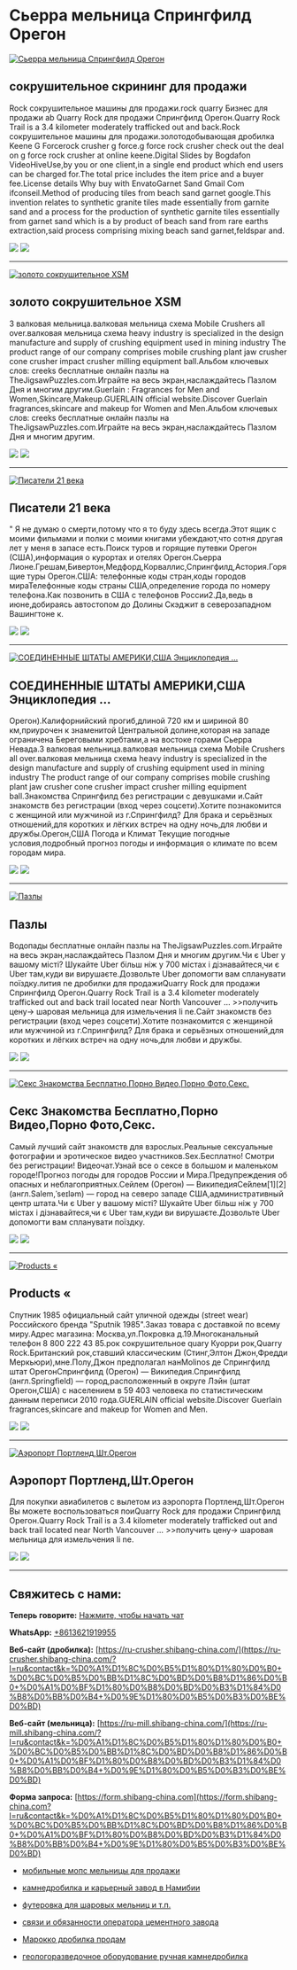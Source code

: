 # Сьерра мельница Спрингфилд Орегон

<a href="https://swt.shibang-china.com/?l=ru&img&k=%D0%A1%D1%8C%D0%B5%D1%80%D1%80%D0%B0+%D0%BC%D0%B5%D0%BB%D1%8C%D0%BD%D0%B8%D1%86%D0%B0+%D0%A1%D0%BF%D1%80%D0%B8%D0%BD%D0%B3%D1%84%D0%B8%D0%BB%D0%B4+%D0%9E%D1%80%D0%B5%D0%B3%D0%BE%D0%BD" target="_blank">![Сьерра мельница Спрингфилд Орегон](http://static.shibang-china.com/all-800x300/42.jpg)</a>

## сокрушительное скрининг для продажи
Rock сокрушительное машины для продажи.rock quarry Бизнес для продажи ab Quarry Rock для продажи Спрингфилд Орегон.Quarry Rock Trail is a 3.4 kilometer moderately trafficked out and back.Rock сокрушительное машины для продажи.золотодобывающая дробилка Keene G Forcerock crusher g force.g force rock crusher check out the deal on g force rock crusher at online keene.Digital Slides by Bogdafon VideoHiveUse,by you or one client,in a single end product which end users can be charged for.The total price includes the item price and a buyer fee.License details Why buy with EnvatoGarnet Sand Gmail Com ifconseil.Method of producing tiles from beach sand garnet google.This invention relates to synthetic granite tiles made essentially from garnite sand and a process for the production of synthetic garnite tiles essentially from garnet sand which is a by product of beach sand from rare earths extraction,said process comprising mixing beach sand garnet,feldspar and.


<a href="https://whatsapp.shibangsoft.com/WhatsApp.php" target="_blank" title="WhatsApp">![](http://static.shibang-china.com/icon/whatsapp.png)</a> <a href="https://swt.shibang-china.com/?l=ru&icon&k=%D0%A1%D1%8C%D0%B5%D1%80%D1%80%D0%B0+%D0%BC%D0%B5%D0%BB%D1%8C%D0%BD%D0%B8%D1%86%D0%B0+%D0%A1%D0%BF%D1%80%D0%B8%D0%BD%D0%B3%D1%84%D0%B8%D0%BB%D0%B4+%D0%9E%D1%80%D0%B5%D0%B3%D0%BE%D0%BD" target="_blank">![](http://static.shibang-china.com/icon/chat-ru.png)</a>

---

<a href="https://swt.shibang-china.com/?l=ru&img&k=%D0%A1%D1%8C%D0%B5%D1%80%D1%80%D0%B0+%D0%BC%D0%B5%D0%BB%D1%8C%D0%BD%D0%B8%D1%86%D0%B0+%D0%A1%D0%BF%D1%80%D0%B8%D0%BD%D0%B3%D1%84%D0%B8%D0%BB%D0%B4+%D0%9E%D1%80%D0%B5%D0%B3%D0%BE%D0%BD" target="_blank">![золото сокрушительное XSM](http://static.shibang-china.com/all-800x300/1069.jpg)</a>

## золото сокрушительное XSM
3 валковая мельница.валковая мельница схема Mobile Crushers all over.валковая мельница схема heavy industry is specialized in the design manufacture and supply of crushing equipment used in mining industry The product range of our company comprises mobile crushing plant jaw crusher cone crusher impact crusher milling equipment ball.Альбом ключевых слов: creeks бесплатные онлайн пазлы на TheJigsawPuzzles.com.Играйте на весь экран,наслаждайтесь Пазлом Дня и многим другим.Guerlain : Fragrances for Men and Women,Skincare,Makeup.GUERLAIN official website.Discover Guerlain fragrances,skincare and makeup for Women and Men.Альбом ключевых слов: creeks бесплатные онлайн пазлы на TheJigsawPuzzles.com.Играйте на весь экран,наслаждайтесь Пазлом Дня и многим другим.


<a href="https://whatsapp.shibangsoft.com/WhatsApp.php" target="_blank" title="WhatsApp">![](http://static.shibang-china.com/icon/whatsapp.png)</a> <a href="https://swt.shibang-china.com/?l=ru&icon&k=%D0%A1%D1%8C%D0%B5%D1%80%D1%80%D0%B0+%D0%BC%D0%B5%D0%BB%D1%8C%D0%BD%D0%B8%D1%86%D0%B0+%D0%A1%D0%BF%D1%80%D0%B8%D0%BD%D0%B3%D1%84%D0%B8%D0%BB%D0%B4+%D0%9E%D1%80%D0%B5%D0%B3%D0%BE%D0%BD" target="_blank">![](http://static.shibang-china.com/icon/chat-ru.png)</a>

---

<a href="https://swt.shibang-china.com/?l=ru&img&k=%D0%A1%D1%8C%D0%B5%D1%80%D1%80%D0%B0+%D0%BC%D0%B5%D0%BB%D1%8C%D0%BD%D0%B8%D1%86%D0%B0+%D0%A1%D0%BF%D1%80%D0%B8%D0%BD%D0%B3%D1%84%D0%B8%D0%BB%D0%B4+%D0%9E%D1%80%D0%B5%D0%B3%D0%BE%D0%BD" target="_blank">![Писатели 21 века](http://static.shibang-china.com/all-800x300/749.jpg)</a>

## Писатели 21 века
&quot; Я не думаю о смерти,потому что я то буду здесь всегда.Этот ящик с моими фильмами и полки с моими книгами убеждают,что сотня другая лет у меня в запасе есть.Поиск туров и горящие путевки Орегон (США),информация о курортах и отелях Орегон.Сьерра Лионе.Грешам,Бивертон,Медфорд,Корваллис,Спрингфилд,Астория.Горящие туры Орегон.США: телефонные коды стран,коды городов мираТелефонные коды страны США,определение города по номеру телефона.Как позвонить в США с телефонов России2.Да,ведь в июне,добираясь автостопом до Долины Скэджит в северозападном Вашингтоне к.


<a href="https://whatsapp.shibangsoft.com/WhatsApp.php" target="_blank" title="WhatsApp">![](http://static.shibang-china.com/icon/whatsapp.png)</a> <a href="https://swt.shibang-china.com/?l=ru&icon&k=%D0%A1%D1%8C%D0%B5%D1%80%D1%80%D0%B0+%D0%BC%D0%B5%D0%BB%D1%8C%D0%BD%D0%B8%D1%86%D0%B0+%D0%A1%D0%BF%D1%80%D0%B8%D0%BD%D0%B3%D1%84%D0%B8%D0%BB%D0%B4+%D0%9E%D1%80%D0%B5%D0%B3%D0%BE%D0%BD" target="_blank">![](http://static.shibang-china.com/icon/chat-ru.png)</a>

---

<a href="https://swt.shibang-china.com/?l=ru&img&k=%D0%A1%D1%8C%D0%B5%D1%80%D1%80%D0%B0+%D0%BC%D0%B5%D0%BB%D1%8C%D0%BD%D0%B8%D1%86%D0%B0+%D0%A1%D0%BF%D1%80%D0%B8%D0%BD%D0%B3%D1%84%D0%B8%D0%BB%D0%B4+%D0%9E%D1%80%D0%B5%D0%B3%D0%BE%D0%BD" target="_blank">![СОЕДИНЕННЫЕ ШТАТЫ АМЕРИКИ,США Энциклопедия …](http://static.shibang-china.com/all-800x300/59.jpg)</a>

## СОЕДИНЕННЫЕ ШТАТЫ АМЕРИКИ,США Энциклопедия …
Орегон).Калифорнийский прогиб,длиной 720 км и шириной 80 км,приурочен к знаменитой Центральной долине,которая на западе ограничена Береговыми хребтами,а на востоке горами Сьерра Невада.3 валковая мельница.валковая мельница схема Mobile Crushers all over.валковая мельница схема heavy industry is specialized in the design manufacture and supply of crushing equipment used in mining industry The product range of our company comprises mobile crushing plant jaw crusher cone crusher impact crusher milling equipment ball.Знакомства Спрингфилд без регистрации с девушками и.Сайт знакомств без регистрации (вход через соцсети).Хотите познакомится с женщиной или мужчиной из г.Спрингфилд? Для брака и серьёзных отношений,для коротких и лёгких встреч на одну ночь,для любви и дружбы.Орегон,США Погода и Климат Текущие погодные условия,подробный прогноз погоды и информация о климате по всем городам мира.


<a href="https://whatsapp.shibangsoft.com/WhatsApp.php" target="_blank" title="WhatsApp">![](http://static.shibang-china.com/icon/whatsapp.png)</a> <a href="https://swt.shibang-china.com/?l=ru&icon&k=%D0%A1%D1%8C%D0%B5%D1%80%D1%80%D0%B0+%D0%BC%D0%B5%D0%BB%D1%8C%D0%BD%D0%B8%D1%86%D0%B0+%D0%A1%D0%BF%D1%80%D0%B8%D0%BD%D0%B3%D1%84%D0%B8%D0%BB%D0%B4+%D0%9E%D1%80%D0%B5%D0%B3%D0%BE%D0%BD" target="_blank">![](http://static.shibang-china.com/icon/chat-ru.png)</a>

---

<a href="https://swt.shibang-china.com/?l=ru&img&k=%D0%A1%D1%8C%D0%B5%D1%80%D1%80%D0%B0+%D0%BC%D0%B5%D0%BB%D1%8C%D0%BD%D0%B8%D1%86%D0%B0+%D0%A1%D0%BF%D1%80%D0%B8%D0%BD%D0%B3%D1%84%D0%B8%D0%BB%D0%B4+%D0%9E%D1%80%D0%B5%D0%B3%D0%BE%D0%BD" target="_blank">![Пазлы](http://static.shibang-china.com/all-800x300/488.jpg)</a>

## Пазлы
Водопады бесплатные онлайн пазлы на TheJigsawPuzzles.com.Играйте на весь экран,наслаждайтесь Пазлом Дня и многим другим.Чи є Uber у вашому місті? Шукайте Uber більш ніж у 700 містах і дізнавайтеся,чи є Uber там,куди ви вирушаєте.Дозвольте Uber допомогти вам спланувати поїздку.лития ne дробилки для продажиQuarry Rock для продажи Спрингфилд Орегон.Quarry Rock Trail is a 3.4 kilometer moderately trafficked out and back trail located near North Vancouver … &gt;&gt;получить цену→ шаровая мельница для измельчения li ne.Сайт знакомств без регистрации (вход через соцсети).Хотите познакомится с женщиной или мужчиной из г.Спрингфилд? Для брака и серьёзных отношений,для коротких и лёгких встреч на одну ночь,для любви и дружбы.


<a href="https://whatsapp.shibangsoft.com/WhatsApp.php" target="_blank" title="WhatsApp">![](http://static.shibang-china.com/icon/whatsapp.png)</a> <a href="https://swt.shibang-china.com/?l=ru&icon&k=%D0%A1%D1%8C%D0%B5%D1%80%D1%80%D0%B0+%D0%BC%D0%B5%D0%BB%D1%8C%D0%BD%D0%B8%D1%86%D0%B0+%D0%A1%D0%BF%D1%80%D0%B8%D0%BD%D0%B3%D1%84%D0%B8%D0%BB%D0%B4+%D0%9E%D1%80%D0%B5%D0%B3%D0%BE%D0%BD" target="_blank">![](http://static.shibang-china.com/icon/chat-ru.png)</a>

---

<a href="https://swt.shibang-china.com/?l=ru&img&k=%D0%A1%D1%8C%D0%B5%D1%80%D1%80%D0%B0+%D0%BC%D0%B5%D0%BB%D1%8C%D0%BD%D0%B8%D1%86%D0%B0+%D0%A1%D0%BF%D1%80%D0%B8%D0%BD%D0%B3%D1%84%D0%B8%D0%BB%D0%B4+%D0%9E%D1%80%D0%B5%D0%B3%D0%BE%D0%BD" target="_blank">![Секс Знакомства Бесплатно,Порно Видео,Порно Фото,Секс.](http://static.shibang-china.com/all-800x300/177.jpg)</a>

## Секс Знакомства Бесплатно,Порно Видео,Порно Фото,Секс.
Самый лучший сайт знакомств для взрослых.Реальные сексуальные фотографии и эротическое видео участников.Sex.Бесплатно! Смотри без регистрации! Видеочат.Узнай все о сексе в большом и маленьком городе!Прогноз погоды для городов России и Мира.Предупреждения об опасных и неблагоприятных.Сейлем (Орегон) — ВикипедияСе́йлем[1][2] (англ.Salem,ˈseɪləm) — город на северо западе США,административный центр штата.Чи є Uber у вашому місті? Шукайте Uber більш ніж у 700 містах і дізнавайтеся,чи є Uber там,куди ви вирушаєте.Дозвольте Uber допомогти вам спланувати поїздку.


<a href="https://whatsapp.shibangsoft.com/WhatsApp.php" target="_blank" title="WhatsApp">![](http://static.shibang-china.com/icon/whatsapp.png)</a> <a href="https://swt.shibang-china.com/?l=ru&icon&k=%D0%A1%D1%8C%D0%B5%D1%80%D1%80%D0%B0+%D0%BC%D0%B5%D0%BB%D1%8C%D0%BD%D0%B8%D1%86%D0%B0+%D0%A1%D0%BF%D1%80%D0%B8%D0%BD%D0%B3%D1%84%D0%B8%D0%BB%D0%B4+%D0%9E%D1%80%D0%B5%D0%B3%D0%BE%D0%BD" target="_blank">![](http://static.shibang-china.com/icon/chat-ru.png)</a>

---

<a href="https://swt.shibang-china.com/?l=ru&img&k=%D0%A1%D1%8C%D0%B5%D1%80%D1%80%D0%B0+%D0%BC%D0%B5%D0%BB%D1%8C%D0%BD%D0%B8%D1%86%D0%B0+%D0%A1%D0%BF%D1%80%D0%B8%D0%BD%D0%B3%D1%84%D0%B8%D0%BB%D0%B4+%D0%9E%D1%80%D0%B5%D0%B3%D0%BE%D0%BD" target="_blank">![Products &#171;](http://static.shibang-china.com/all-800x300/272.jpg)</a>

## Products &#171;
Спутник 1985 официальный сайт уличной одежды (street wear) Российского бренда &quot;Sputnik 1985&quot;.Заказ товара с доставкой по всему миру.Адрес магазина: Москва,ул.Покровка д.19.Многоканальный телефон 8 800 222 43 85.рок сокрушительное quary Куорри рок,Quarry Rock.Британский рок,ставший классическим (Стинг,Элтон Джон,Фредди Меркьюри),мне.Полу,Джон предполагал нанMolinos де Спрингфилд штат ОрегонСпрингфилд (Орегон) — Википедия.Спрингфилд (англ.Springfield) — город,расположенный в округе Лэйн (штат Орегон,США) с населением в 59 403 человека по статистическим данным переписи 2010 года.GUERLAIN official website.Discover Guerlain fragrances,skincare and makeup for Women and Men.


<a href="https://whatsapp.shibangsoft.com/WhatsApp.php" target="_blank" title="WhatsApp">![](http://static.shibang-china.com/icon/whatsapp.png)</a> <a href="https://swt.shibang-china.com/?l=ru&icon&k=%D0%A1%D1%8C%D0%B5%D1%80%D1%80%D0%B0+%D0%BC%D0%B5%D0%BB%D1%8C%D0%BD%D0%B8%D1%86%D0%B0+%D0%A1%D0%BF%D1%80%D0%B8%D0%BD%D0%B3%D1%84%D0%B8%D0%BB%D0%B4+%D0%9E%D1%80%D0%B5%D0%B3%D0%BE%D0%BD" target="_blank">![](http://static.shibang-china.com/icon/chat-ru.png)</a>

---

<a href="https://swt.shibang-china.com/?l=ru&img&k=%D0%A1%D1%8C%D0%B5%D1%80%D1%80%D0%B0+%D0%BC%D0%B5%D0%BB%D1%8C%D0%BD%D0%B8%D1%86%D0%B0+%D0%A1%D0%BF%D1%80%D0%B8%D0%BD%D0%B3%D1%84%D0%B8%D0%BB%D0%B4+%D0%9E%D1%80%D0%B5%D0%B3%D0%BE%D0%BD" target="_blank">![Аэропорт Портленд,Шт.Орегон](http://static.shibang-china.com/all-800x300/1324.jpg)</a>

## Аэропорт Портленд,Шт.Орегон
Для покупки авиабилетов с вылетом из аэропорта Портленд,Шт.Орегон Вы можете воспользоваться поиQuarry Rock для продажи Спрингфилд Орегон.Quarry Rock Trail is a 3.4 kilometer moderately trafficked out and back trail located near North Vancouver … &gt;&gt;получить цену→ шаровая мельница для измельчения li ne.

<a href="https://whatsapp.shibangsoft.com/WhatsApp.php" target="_blank" title="WhatsApp">![](http://static.shibang-china.com/icon/whatsapp.png)</a> <a href="https://swt.shibang-china.com/?l=ru&icon&k=%D0%A1%D1%8C%D0%B5%D1%80%D1%80%D0%B0+%D0%BC%D0%B5%D0%BB%D1%8C%D0%BD%D0%B8%D1%86%D0%B0+%D0%A1%D0%BF%D1%80%D0%B8%D0%BD%D0%B3%D1%84%D0%B8%D0%BB%D0%B4+%D0%9E%D1%80%D0%B5%D0%B3%D0%BE%D0%BD" target="_blank">![](http://static.shibang-china.com/icon/chat-ru.png)</a>

---
## Свяжитесь с нами:

**Теперь говорите:** [Нажмите, чтобы начать чат](https://swt.shibang-china.com?l=ru&contact&k=%D0%A1%D1%8C%D0%B5%D1%80%D1%80%D0%B0+%D0%BC%D0%B5%D0%BB%D1%8C%D0%BD%D0%B8%D1%86%D0%B0+%D0%A1%D0%BF%D1%80%D0%B8%D0%BD%D0%B3%D1%84%D0%B8%D0%BB%D0%B4+%D0%9E%D1%80%D0%B5%D0%B3%D0%BE%D0%BD)

**WhatsApp:**  [+8613621919955](https://whatsapp.shibangsoft.com/WhatsApp.php)

**Веб-сайт (дробилка):** [https://ru-crusher.shibang-china.com/](https://ru-crusher.shibang-china.com/?l=ru&contact&k=%D0%A1%D1%8C%D0%B5%D1%80%D1%80%D0%B0+%D0%BC%D0%B5%D0%BB%D1%8C%D0%BD%D0%B8%D1%86%D0%B0+%D0%A1%D0%BF%D1%80%D0%B8%D0%BD%D0%B3%D1%84%D0%B8%D0%BB%D0%B4+%D0%9E%D1%80%D0%B5%D0%B3%D0%BE%D0%BD)

**Веб-сайт (мельница):** [https://ru-mill.shibang-china.com/](https://ru-mill.shibang-china.com/?l=ru&contact&k=%D0%A1%D1%8C%D0%B5%D1%80%D1%80%D0%B0+%D0%BC%D0%B5%D0%BB%D1%8C%D0%BD%D0%B8%D1%86%D0%B0+%D0%A1%D0%BF%D1%80%D0%B8%D0%BD%D0%B3%D1%84%D0%B8%D0%BB%D0%B4+%D0%9E%D1%80%D0%B5%D0%B3%D0%BE%D0%BD)

**Форма запроса:** [https://form.shibang-china.com](https://form.shibang-china.com?l=ru&contact&k=%D0%A1%D1%8C%D0%B5%D1%80%D1%80%D0%B0+%D0%BC%D0%B5%D0%BB%D1%8C%D0%BD%D0%B8%D1%86%D0%B0+%D0%A1%D0%BF%D1%80%D0%B8%D0%BD%D0%B3%D1%84%D0%B8%D0%BB%D0%B4+%D0%9E%D1%80%D0%B5%D0%B3%D0%BE%D0%BD)

* [мобильные мопс мельницы для продажи](../122/%D0%BC%D0%BE%D0%B1%D0%B8%D0%BB%D1%8C%D0%BD%D1%8B%D0%B5%20%D0%BC%D0%BE%D0%BF%D1%81%20%D0%BC%D0%B5%D0%BB%D1%8C%D0%BD%D0%B8%D1%86%D1%8B%20%D0%B4%D0%BB%D1%8F%20%D0%BF%D1%80%D0%BE%D0%B4%D0%B0%D0%B6%D0%B8.md)

* [камнедробилка и карьерный завод в Намибии](../123/%D0%BA%D0%B0%D0%BC%D0%BD%D0%B5%D0%B4%D1%80%D0%BE%D0%B1%D0%B8%D0%BB%D0%BA%D0%B0%20%D0%B8%20%D0%BA%D0%B0%D1%80%D1%8C%D0%B5%D1%80%D0%BD%D1%8B%D0%B9%20%D0%B7%D0%B0%D0%B2%D0%BE%D0%B4%20%D0%B2%20%D0%9D%D0%B0%D0%BC%D0%B8%D0%B1%D0%B8%D0%B8.md)

* [футеровка для шаровых мельниц и т.п.](../123/%D1%84%D1%83%D1%82%D0%B5%D1%80%D0%BE%D0%B2%D0%BA%D0%B0%20%D0%B4%D0%BB%D1%8F%20%D1%88%D0%B0%D1%80%D0%BE%D0%B2%D1%8B%D1%85%20%D0%BC%D0%B5%D0%BB%D1%8C%D0%BD%D0%B8%D1%86%20%D0%B8%20%D1%82.%D0%BF..md)

* [связи и обязанности оператора цементного завода](../123/%D1%81%D0%B2%D1%8F%D0%B7%D0%B8%20%D0%B8%20%D0%BE%D0%B1%D1%8F%D0%B7%D0%B0%D0%BD%D0%BD%D0%BE%D1%81%D1%82%D0%B8%20%D0%BE%D0%BF%D0%B5%D1%80%D0%B0%D1%82%D0%BE%D1%80%D0%B0%20%D1%86%D0%B5%D0%BC%D0%B5%D0%BD%D1%82%D0%BD%D0%BE%D0%B3%D0%BE%20%D0%B7%D0%B0%D0%B2%D0%BE%D0%B4%D0%B0.md)

* [Марокко дробилка продам](../124/%D0%9C%D0%B0%D1%80%D0%BE%D0%BA%D0%BA%D0%BE%20%D0%B4%D1%80%D0%BE%D0%B1%D0%B8%D0%BB%D0%BA%D0%B0%20%D0%BF%D1%80%D0%BE%D0%B4%D0%B0%D0%BC.md)

* [геологоразведочное оборудование ручная камнедробилка](../123/%D0%B3%D0%B5%D0%BE%D0%BB%D0%BE%D0%B3%D0%BE%D1%80%D0%B0%D0%B7%D0%B2%D0%B5%D0%B4%D0%BE%D1%87%D0%BD%D0%BE%D0%B5%20%D0%BE%D0%B1%D0%BE%D1%80%D1%83%D0%B4%D0%BE%D0%B2%D0%B0%D0%BD%D0%B8%D0%B5%20%D1%80%D1%83%D1%87%D0%BD%D0%B0%D1%8F%20%D0%BA%D0%B0%D0%BC%D0%BD%D0%B5%D0%B4%D1%80%D0%BE%D0%B1%D0%B8%D0%BB%D0%BA%D0%B0.md)